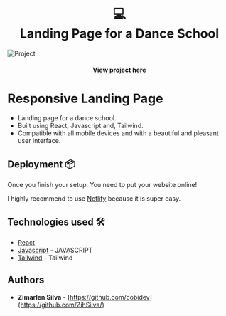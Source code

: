 <h1 align="center">
  💻<br> Landing Page for a Dance School
</h1>

![Project](src/images/landingpagegit.png)

<h4 align="center"><a href="https://leapforwarddanceschool.netlify.app/">View project here</a></h4>

# Responsive Landing Page

- Landing page for a dance school.
- Built using React, Javascript and, Tailwind.
- Compatible with all mobile devices and with a beautiful and pleasant user interface.

## Deployment 📦

Once you finish your setup. You need to put your website online!

I highly recommend to use [Netlify](https://netlify.com) because it is super easy.

## Technologies used 🛠️

- [React](https://reactjs.org/) 
- [Javascript](https://www.javascript.com/) - JAVASCRIPT
- [Tailwind](https://tailwindui.com/) - Tailwind


## Authors

- **Zimarlen Silva** - [https://github.com/cobidev](https://github.com/ZihSilva/)
